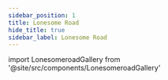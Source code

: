 ```yaml
---
sidebar_position: 1
title: Lonesome Road
hide_title: true
sidebar_label: Lonesome Road
---
```


import LonesomeroadGallery from '@site/src/components/LonesomeroadGallery'

<LonesomeroadGallery />

